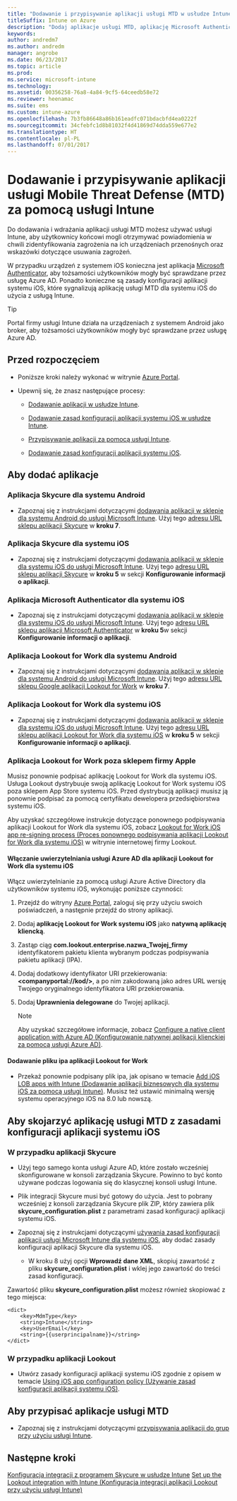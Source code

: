 ```yaml
---
title: "Dodawanie i przypisywanie aplikacji usługi MTD w usłudze Intune"
titleSuffix: Intune on Azure
description: "Dodaj aplikacje usługi MTD, aplikację Microsoft Authenticator i zasady konfiguracji systemu iOS do usługi Intune na platformie Azure"
keywords: 
author: andredm7
ms.author: andredm
manager: angrobe
ms.date: 06/23/2017
ms.topic: article
ms.prod: 
ms.service: microsoft-intune
ms.technology: 
ms.assetid: 00356258-76a8-4a84-9cf5-64ceedb58e72
ms.reviewer: heenamac
ms.suite: ems
ms.custom: intune-azure
ms.openlocfilehash: 7b3fb86648a86b161eadfc071bdacbfd4ea0222f
ms.sourcegitcommit: 34cfebfc1d8b81032f4d41869d74dda559e677e2
ms.translationtype: HT
ms.contentlocale: pl-PL
ms.lasthandoff: 07/01/2017
---
```

# <a name="add-and-assign-mobile-threat-defense-mtd-apps-with-intune"></a>Dodawanie i przypisywanie aplikacji usługi Mobile Threat Defense (MTD) za pomocą usługi Intune

Do dodawania i wdrażania aplikacji usługi MTD możesz używać usługi Intune, aby użytkownicy końcowi mogli otrzymywać powiadomienia w chwili zidentyfikowania zagrożenia na ich urządzeniach przenośnych oraz wskazówki dotyczące usuwania zagrożeń.

W przypadku urządzeń z systemem iOS konieczna jest aplikacja [Microsoft Authenticator](https://docs.microsoft.com/azure/multi-factor-authentication/end-user/microsoft-authenticator-app-how-to), aby tożsamości użytkowników mogły być sprawdzane przez usługę Azure AD. Ponadto konieczne są zasady konfiguracji aplikacji systemu iOS, które sygnalizują aplikację usługi MTD dla systemu iOS do użycia z usługą Intune.

> [!TIP]
> Portal firmy usługi Intune działa na urządzeniach z systemem Android jako broker, aby tożsamości użytkowników mogły być sprawdzane przez usługę Azure AD.

## <a name="before-you-begin"></a>Przed rozpoczęciem

-   Poniższe kroki należy wykonać w witrynie [Azure Portal](https://portal.azure.com/).

-   Upewnij się, że znasz następujące procesy:

    -   [Dodawanie aplikacji w usłudze Intune](apps-add.md).

    -   [Dodawanie zasad konfiguracji aplikacji systemu iOS w usłudze Intune](https://docs.microsoft.com/intune/deploy-use/configure-ios-apps-with-mobile-app-configuration-policies-in-microsoft-intune).

    -   [Przypisywanie aplikacji za pomocą usługi Intune](https://docs.microsoft.com/intune/deploy-use/deploy-apps-in-microsoft-intune).

    -   [Dodawanie zasad konfiguracji aplikacji systemu iOS](https://docs.microsoft.com/intune/deploy-use/configure-ios-apps-with-mobile-app-configuration-policies-in-microsoft-intune).

## <a name="to-add-apps"></a>Aby dodać aplikacje

### <a name="skycure-app-for-android"></a>Aplikacja Skycure dla systemu Android

- Zapoznaj się z instrukcjami dotyczącymi [dodawania aplikacji w sklepie dla systemu Android do usługi Microsoft Intune](store-apps-android.md). Użyj tego [adresu URL sklepu aplikacji Skycure](https://play.google.com/store/apps/details?id=com.skycure.skycure) w **kroku 7**.

### <a name="skycure-app-for-ios"></a>Aplikacja Skycure dla systemu iOS

- Zapoznaj się z instrukcjami dotyczącymi [dodawania aplikacji w sklepie dla systemu iOS do usługi Microsoft Intune](store-apps-ios.md). Użyj tego [adresu URL sklepu aplikacji Skycure](https://itunes.apple.com/us/app/skycure/id695620821?mt=8) w **kroku 5** w sekcji **Konfigurowanie informacji o aplikacji**.

### <a name="microsoft-authenticator-app-for-ios"></a>Aplikacja Microsoft Authenticator dla systemu iOS

- Zapoznaj się z instrukcjami dotyczącymi [dodawania aplikacji w sklepie dla systemu iOS do usługi Microsoft Intune](store-apps-ios.md). Użyj tego [adresu URL sklepu aplikacji Microsoft Authenticator](https://itunes.apple.com/us/app/microsoft-authenticator/id983156458?mt=8) w **kroku 5**w sekcji **Konfigurowanie informacji o aplikacji**.

### <a name="lookout-for-work-android-app"></a>Aplikacja Lookout for Work dla systemu Android

- Zapoznaj się z instrukcjami dotyczącymi [dodawania aplikacji w sklepie dla systemu Android do usługi Microsoft Intune](store-apps-android.md). Użyj tego [adresu URL sklepu Google aplikacji Lookout for Work](https://play.google.com/store/apps/details?id=com.lookout.enterprise) w **kroku 7**.

### <a name="lookout-for-work-ios-app"></a>Aplikacja Lookout for Work dla systemu iOS

- Zapoznaj się z instrukcjami dotyczącymi [dodawania aplikacji w sklepie dla systemu iOS do usługi Microsoft Intune](store-apps-ios.md). Użyj tego [adresu URL sklepu aplikacji Lookout for Work dla systemu iOS](https://itunes.apple.com/us/app/lookout-for-work/id997193468?mt=8) w **kroku 5** w sekcji **Konfigurowanie informacji o aplikacji**.

### <a name="lookout-for-work-app-outside-the-apple-store"></a>Aplikacja Lookout for Work poza sklepem firmy Apple

Musisz ponownie podpisać aplikację Lookout for Work dla systemu iOS. Usługa Lookout dystrybuuje swoją aplikację Lookout for Work systemu iOS poza sklepem App Store systemu iOS. Przed dystrybucją aplikacji musisz ją ponownie podpisać za pomocą certyfikatu dewelopera przedsiębiorstwa systemu iOS.

Aby uzyskać szczegółowe instrukcje dotyczące ponownego podpisywania aplikacji Lookout for Work dla systemu iOS, zobacz [Lookout for Work iOS app re-signing process (Proces ponownego podpisywania aplikacji Lookout for Work dla systemu iOS)](https://personal.support.lookout.com/hc/articles/114094038714) w witrynie internetowej firmy Lookout.

#### <a name="enable-azure-ad-authentication-for-lookout-for-work-ios-app"></a>Włączanie uwierzytelniania usługi Azure AD dla aplikacji Lookout for Work dla systemu iOS

Włącz uwierzytelnianie za pomocą usługi Azure Active Directory dla użytkowników systemu iOS, wykonując poniższe czynności:

1. Przejdź do witryny [Azure Portal](https://portal.sazure.com), zaloguj się przy użyciu swoich poświadczeń, a następnie przejdź do strony aplikacji.
  
2. Dodaj **aplikację Lookout for Work systemu iOS** jako **natywną aplikację kliencką**.

3. Zastąp ciąg **com.lookout.enterprise.nazwa_Twojej_firmy** identyfikatorem pakietu klienta wybranym podczas podpisywania pakietu aplikacji (IPA).

4.  Dodaj dodatkowy identyfikator URI przekierowania: **&lt;companyportal://kod/>**, a po nim zakodowaną jako adres URL wersję Twojego oryginalnego identyfikatora URI przekierowania.

5.  Dodaj **Uprawnienia delegowane** do Twojej aplikacji.

    > [!NOTE] 
    > Aby uzyskać szczegółowe informacje, zobacz [Configure a native client application with Azure AD (Konfigurowanie natywnej aplikacji klienckiej za pomocą usługi Azure AD)](https://azure.microsoft.com/documentation/articles/app-service-mobile-how-to-configure-active-directory-authentication/#optional-configure-a-native-client-application).

#### <a name="add-the-lookout-for-work-ipa-file"></a>Dodawanie pliku ipa aplikacji Lookout for Work

- Przekaż ponownie podpisany plik ipa, jak opisano w temacie [Add iOS LOB apps with Intune (Dodawanie aplikacji biznesowych dla systemu iOS za pomocą usługi Intune)](lob-apps-ios.md). Musisz też ustawić minimalną wersję systemu operacyjnego iOS na 8.0 lub nowszą.

## <a name="to-associate-the-mtd-app-with-an-ios-app-configuration-policy"></a>Aby skojarzyć aplikację usługi MTD z zasadami konfiguracji aplikacji systemu iOS

### <a name="for-skycure"></a>W przypadku aplikacji Skycure

-   Użyj tego samego konta usługi Azure AD, które zostało wcześniej skonfigurowane w konsoli zarządzania Skycure. Powinno to być konto używane podczas logowania się do klasycznej konsoli usługi Intune.

-   Plik integracji Skycure musi być gotowy do użycia. Jest to pobrany wcześniej z konsoli zarządzania Skycure plik ZIP, który zawiera plik **skycure\_configuration.plist** z parametrami zasad konfiguracji aplikacji systemu iOS.

- Zapoznaj się z instrukcjami dotyczącymi [używania zasad konfiguracji aplikacji usługi Microsoft Intune dla systemu iOS](app-configuration-policies-use-ios.md), aby dodać zasady konfiguracji aplikacji Skycure dla systemu iOS.
    - W kroku 8 użyj opcji **Wprowadź dane XML**, skopiuj zawartość z pliku **skycure_configuration.plist** i wklej jego zawartość do treści zasad konfiguracji.

Zawartość pliku **skycure_configuration.plist** możesz również skopiować z tego miejsca:

```
<dict>
    <key>MdmType</key>
    <string>Intune</string>
    <key>UserEmail</key>
    <string>{{userprincipalname}}</string>
</dict>

```
### <a name="for-lookout"></a>W przypadku aplikacji Lookout

- Utwórz zasady konfiguracji aplikacji systemu iOS zgodnie z opisem w temacie [Using iOS app configuration policy (Używanie zasad konfiguracji aplikacji systemu iOS)](app-configuration-policies-use-ios.md).

## <a name="to-assign-mtd-apps"></a>Aby przypisać aplikacje usługi MTD

- Zapoznaj się z instrukcjami dotyczącymi [przypisywania aplikacji do grup przy użyciu usługi Intune](apps-deploy.md).

## <a name="next-steps"></a>Następne kroki

[Konfiguracja integracji z programem Skycure w usłudze Intune](skycure-mtd-connector-integration.md)
[Set up the Lookout integration with Intune (Konfiguracja integracji aplikacji Lookout przy użyciu usługi Intune)](lookout-mtd-connector-integration.md)
